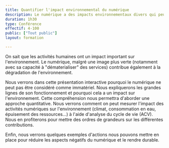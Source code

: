 ```yaml
---
title: Quantifier l'impact environnemental du numérique
description: Le numérique a des impacts environnementaux divers qui peuvent être quantifiés grâce à l'Analyse du Cycle de Vie. Nous allons en faire le décryptage. 
duration: 1h30
type: Conférence
effectif: 4-100
public: ["Tout public"]
layout: formation

---
```

On sait que les activités humaines ont un impact important sur l'environnement. Le numérique, malgré une image plus verte (notamment avec sa capacité à "dématerialiser" des services) contribue également à la dégradation de l'environnement.

Nous verrons dans cette présentation interactive pourquoi le numérique ne peut pas être considéré comme immatériel. Nous expliquerons les grandes lignes de son fonctionnement et pourquoi cela a un impact sur l'environnement.
Cette compréhension nous permettra d'aborder une approche quantitative. Nous verrons comment on peut mesurer l'impact des activités numériques sur l'environnement (climat, consommation en eau, épuisement des ressources...) à l'aide d'analyse du cycle de vie (ACV). Nous en profiterons pour mettre des ordres de grandeurs sur les différentes contributions.

Enfin, nous verrons quelques exemples d'actions nous pouvons mettre en place pour réduire les aspects négatifs du numérique et le rendre durable.